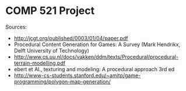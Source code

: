 # COMP 521 Project

Sources:

- http://jcgt.org/published/0003/01/04/paper.pdf
- Procedural Content Generation for Games: A Survey (Mark Hendrikx, Delft University of Technology)
- http://www.cs.uu.nl/docs/vakken/ddm/texts/Procedural/procedural-terrain-modelling.pdf
- ebert et Al., texturing and modeling: A procedural approach 3rd ed
- http://www-cs-students.stanford.edu/~amitp/game-programming/polygon-map-generation/
